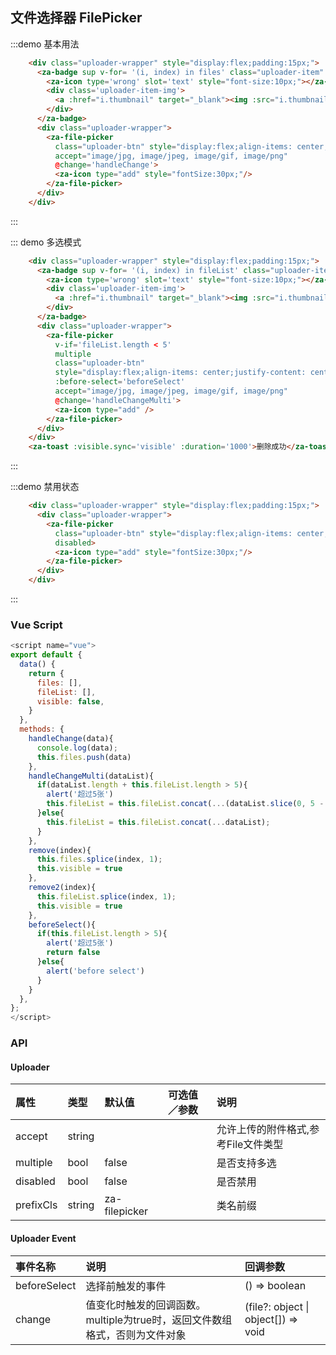 

## 文件选择器 FilePicker

:::demo 基本用法
```html
    <div class="uploader-wrapper" style="display:flex;padding:15px;">
      <za-badge sup v-for= '(i, index) in files' class="uploader-item" shape='circle' :key='index' @click='remove(index)' style="display:inline-block;margin-right:15px;align-items: center;justify-content: center;width:74px;height:74px;border:2px solid #ddd;">
        <za-icon type='wrong' slot='text' style="font-size:10px;"></za-icon>
        <div class='uploader-item-img'>
          <a :href="i.thumbnail" target="_blank"><img :src="i.thumbnail" alt=""></a>
        </div>
      </za-badge>
      <div class="uploader-wrapper">
        <za-file-picker
          class="uploader-btn" style="display:flex;align-items: center;justify-content: center;width:74px;height:74px;border:2px dashed #ddd;"
          accept="image/jpg, image/jpeg, image/gif, image/png"
          @change='handleChange'>
          <za-icon type="add" style="fontSize:30px;"/>
        </za-file-picker>
      </div>
    </div>
```
:::

::: demo 多选模式
```html
    <div class="uploader-wrapper" style="display:flex;padding:15px;">
      <za-badge sup v-for= '(i, index) in fileList' class="uploader-item" shape='circle' :key='index' @click='remove2(index)' style="display:inline-block;margin-right:15px;align-items: center;justify-content: center;width:74px;height:74px;border:2px solid #ddd;">
        <za-icon type='wrong' slot='text' style="font-size:10px;"></za-icon>
        <div class='uploader-item-img'>
          <a :href="i.thumbnail" target="_blank"><img :src="i.thumbnail" alt=""></a>
        </div>
      </za-badge>
      <div class="uploader-wrapper">
        <za-file-picker
          v-if='fileList.length < 5'
          multiple
          class="uploader-btn"
          style="display:flex;align-items: center;justify-content: center;width:74px;height:74px;border:2px dashed #ddd;"
          :before-select='beforeSelect'
          accept="image/jpg, image/jpeg, image/gif, image/png"
          @change='handleChangeMulti'>
          <za-icon type="add" />
        </za-file-picker>
      </div>
    </div>
    <za-toast :visible.sync='visible' :duration='1000'>删除成功</za-toast>
```
:::

:::demo 禁用状态
```html
    <div class="uploader-wrapper" style="display:flex;padding:15px;">
      <div class="uploader-wrapper">
        <za-file-picker
          class="uploader-btn" style="display:flex;align-items: center;justify-content: center;width:74px;height:74px;border:2px dashed #ddd;"
          disabled>
          <za-icon type="add" style="fontSize:30px;"/>
        </za-file-picker>
      </div>
    </div>
```
:::

### Vue Script
```javascript
<script name="vue">
export default {
  data() {
    return {
      files: [],
      fileList: [],
      visible: false,
    }
  },
  methods: {
    handleChange(data){
      console.log(data);
      this.files.push(data)
    },
    handleChangeMulti(dataList){
      if(dataList.length + this.fileList.length > 5){
        alert('超过5张')
        this.fileList = this.fileList.concat(...(dataList.slice(0, 5 - this.fileList.length)));
      }else{
        this.fileList = this.fileList.concat(...dataList);
      }
    },
    remove(index){
      this.files.splice(index, 1);
      this.visible = true
    },
    remove2(index){
      this.fileList.splice(index, 1);
      this.visible = true
    },
    beforeSelect(){
      if(this.fileList.length > 5){
        alert('超过5张')
        return false
      }else{
        alert('before select')
      }
    }
  },
};
</script>
```

### API

#### Uploader

| 属性 | 类型 | 默认值 | 可选值／参数 | 说明 |
| :--- | :--- | :--- | :--- | :--- |
| accept | string | | | 允许上传的附件格式,参考File文件类型 |
| multiple | bool | false | | 是否支持多选 |
| disabled | bool | false | | 是否禁用 |
| prefixCls | string | za-filepicker | | 类名前缀 |

#### Uploader Event

| 事件名称 | 说明 | 回调参数 |
| :--- | :--- | :--- |
| beforeSelect | 选择前触发的事件 |() => boolean |
| change | 值变化时触发的回调函数。multiple为true时，返回文件数组格式，否则为文件对象 |(file?: object \| object[]) => void |
